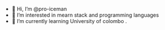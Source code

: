- 👋 Hi, I’m @pro-iceman
- 👀 I’m interested in mearn stack and programming languages
- 🌱 I’m currently learning University of colombo .

<!---
pro-iceman/pro-iceman is a ✨ special ✨ repository because its `README.md` (this file) appears on your GitHub profile.
You can click the Preview link to take a look at your changes.
--->
